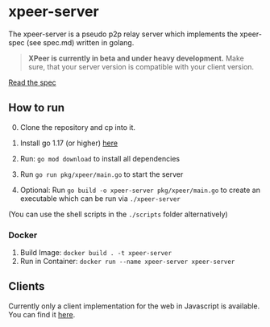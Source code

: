 # xpeer-server

The xpeer-server is a pseudo p2p relay server which implements the xpeer-spec (see spec.md) written in golang.

> **XPeer is currently in beta and under heavy development.** Make sure, that your server version is compatible with your client version.

[Read the spec](https://github.com/fabiankachlock/xpeer-server/blob/main/spec.md)

## How to run

0. Clone the repository and cp into it.

1. Install go 1.17 (or higher) [here](https://go.dev/dl/)
2. Run: `go mod download` to install all dependencies
3. Run `go run pkg/xpeer/main.go` to start the server
4. Optional: Run `go build -o xpeer-server pkg/xpeer/main.go` to create an executable which can be run via `./xpeer-server`

(You can use the shell scripts in the `./scripts` folder alternatively)

### Docker

1. Build Image: `docker build . -t xpeer-server`
2. Run in Container: `docker run --name xpeer-server xpeer-server`

## Clients

Currently only a client implementation for the web in Javascript is available. You can find it [here](https://github.com/fabiankachlock/xpeer-client/).